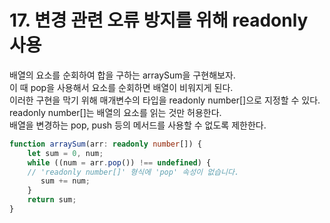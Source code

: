# 17. 변경 관련 오류 방지를 위해 readonly 사용

배열의 요소를 순회하여 합을 구하는 arraySum을 구현해보자.  
이 때 pop을 사용해서 요소를 순회하면 배열이 비워지게 된다.  
이러한 구현을 막기 위해 매개변수의 타입을 readonly number[]으로 지정할 수 있다.  
readonly number[]는 배열의 요소를 읽는 것만 허용한다.  
배열을 변경하는 pop, push 등의 메서드를 사용할 수 없도록 제한한다.

```ts
function arraySum(arr: readonly number[]) {
    let sum = 0, num;
    while ((num = arr.pop()) !== undefined) {
    // 'readonly number[]' 형식에 'pop' 속성이 없습니다.
       sum += num;
    }
    return sum;
}
```




















